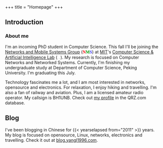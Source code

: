 +++
title = "Homepage"
+++

## Introduction

### About me

I'm an incoming PhD student in Computer Science. This fall I'll be joining the [Networks and Mobile Systems Group](http://nms.csail.mit.edu) (<font face="Trebuchet MS"><b><font color="#FF0000">N</font><font color="#009900">M</font><font color="#3333FF">S</font></b></font>) at [MIT](http://web.mit.edu/)'s [Computer Science & Artificial Intelligence Lab](https://www.csail.mit.edu) (<img src="./MIT_logo.svg" class="inline-logo" alt="MIT" height="1em"> <img src="./CSAIL_logo.svg" class="inline-logo" alt="CSAIL" height="1em">). My research is focused on Computer Networks and Networked Systems. Currently, I'm finishing my undergraduate study at Department of Computer Science, Peking University. I'm graduating this July.

Technology fascinates me a lot, and I am most interested in networks, opensource and electronics. For relaxation, I enjoy hiking and travelling. I'm also a fan of railway and aviation. Plus, I am a licensed amateur radio operator. My callsign is BH1UNB. Check out [my profile](https://www.qrz.com/db/BH1UNB) in the QRZ.com database.

## Blog

I've been blogging in Chinese for {{< yearselapsed from="2011" >}} years. My blog is focused on opensource, Linux, networks, electronics and travelling. Check it out at [blog.yangl1996.com](http://blog.yangl1996.com).
